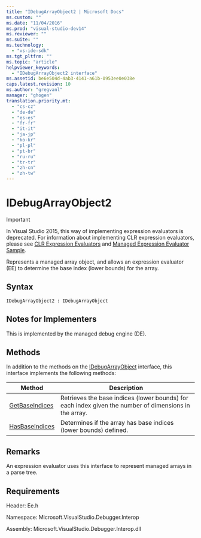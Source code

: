 ```yaml
---
title: "IDebugArrayObject2 | Microsoft Docs"
ms.custom: ""
ms.date: "11/04/2016"
ms.prod: "visual-studio-dev14"
ms.reviewer: ""
ms.suite: ""
ms.technology: 
  - "vs-ide-sdk"
ms.tgt_pltfrm: ""
ms.topic: "article"
helpviewer_keywords: 
  - "IDebugArrayObject2 interface"
ms.assetid: be6e504d-4ab3-4141-a61b-0953ee0e038e
caps.latest.revision: 10
ms.author: "gregvanl"
manager: "ghogen"
translation.priority.mt: 
  - "cs-cz"
  - "de-de"
  - "es-es"
  - "fr-fr"
  - "it-it"
  - "ja-jp"
  - "ko-kr"
  - "pl-pl"
  - "pt-br"
  - "ru-ru"
  - "tr-tr"
  - "zh-cn"
  - "zh-tw"
---
```

# IDebugArrayObject2
> [!IMPORTANT]
>  In Visual Studio 2015, this way of implementing expression evaluators is deprecated. For information about implementing CLR expression evaluators, please see [CLR Expression Evaluators](https://github.com/Microsoft/ConcordExtensibilitySamples/wiki/CLR-Expression-Evaluators) and [Managed Expression Evaluator Sample](https://github.com/Microsoft/ConcordExtensibilitySamples/wiki/Managed-Expression-Evaluator-Sample).  
  
 Represents a managed array object, and allows an expression evaluator (EE) to determine the base index (lower bounds) for the array.  
  
## Syntax  
  
```  
IDebugArrayObject2 : IDebugArrayObject  
```  
  
## Notes for Implementers  
 This is implemented by the managed debug engine (DE).  
  
## Methods  
 In addition to the methods on the [IDebugArrayObject](../../../extensibility/debugger/reference/idebugarrayobject.md) interface, this interface implements the following methods:  
  
|Method|Description|  
|------------|-----------------|  
|[GetBaseIndices](../../../extensibility/debugger/reference/idebugarrayobject2-getbaseindices.md)|Retrieves the base indices (lower bounds) for each index given the number of dimensions in the array.|  
|[HasBaseIndices](../../../extensibility/debugger/reference/idebugarrayobject2-hasbaseindices.md)|Determines if the array has base indices (lower bounds) defined.|  
  
## Remarks  
 An expression evaluator uses this interface to represent managed arrays in a parse tree.  
  
## Requirements  
 Header: Ee.h  
  
 Namespace: Microsoft.VisualStudio.Debugger.Interop  
  
 Assembly: Microsoft.VisualStudio.Debugger.Interop.dll